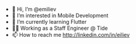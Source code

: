 - 👋 Hi, I’m @emiliev
- 👀 I’m interested in Mobile Development
- 🌱 I’m currently learning Flutter 
- 👨‍💻 Working as a Staff Engineer @ Tide
- 📫 How to reach me http://linkedin.com/in/eiliev

<!---
emiliev/emiliev is a ✨ special ✨ repository because its `README.md` (this file) appears on your GitHub profile.
You can click the Preview link to take a look at your changes.
--->

